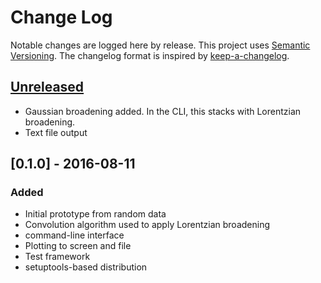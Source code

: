 # Change Log

Notable changes are logged here by release. This project uses [Semantic
Versioning](http://semver.org/).  The changelog format is inspired by
[keep-a-changelog](https://github.com/olivierlacan/keep-a-changelog).

## [Unreleased]
- Gaussian broadening added. In the CLI, this stacks with Lorentzian broadening.
- Text file output

## [0.1.0] - 2016-08-11

### Added

- Initial prototype from random data
- Convolution algorithm used to apply Lorentzian broadening
- command-line interface
- Plotting to screen and file
- Test framework
- setuptools-based distribution

[Unreleased]: https://github.com/smtg-ucl/galore/compare/v0.1.0...HEAD
